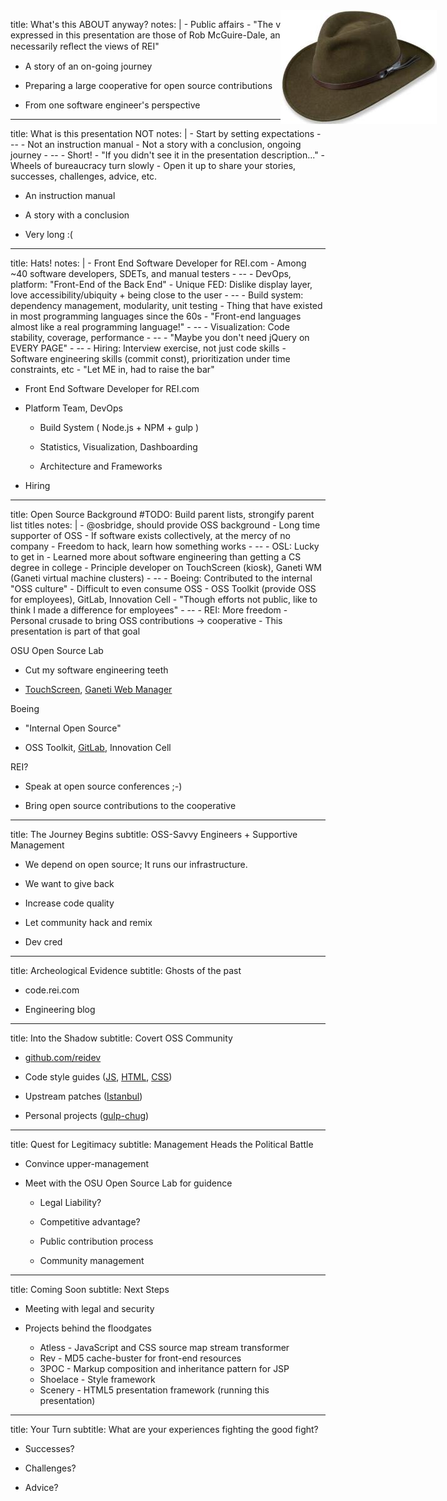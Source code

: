 title: What's this ABOUT anyway?
notes: |
    - Public affairs
    - "The views expressed in this presentation are those of Rob McGuire-Dale, and do not necessarily reﬂect the views of REI"

- A story of an on-going journey

- Preparing a large cooperative for open source contributions

- From one software engineer's perspective

---

title: What is this presentation NOT
notes: |
    - Start by setting expectations
    - --
    - Not an instruction manual
    - Not a story with a conclusion, ongoing journey
    - --
    - Short!
    - "If you didn't see it in the presentation description..."
    - Wheels of bureaucracy turn slowly
    - Open it up to share your stories, successes, challenges, advice, etc.

- An instruction manual

- A story with a conclusion

- Very long :(

---

title: Hats!
notes: |
    - Front End Software Developer for REI.com
    - Among ~40 software developers, SDETs, and manual testers
    - --
    - DevOps, platform: "Front-End of the Back End"
    - Unique FED: Dislike display layer, love accessibility/ubiquity + being close to the user
    - --
    - Build system: dependency management, modularity, unit testing
    - Thing that have existed in most programming languages since the 60s
    - "Front-end languages almost like a real programming language!"
    - --
    - Visualization: Code stability, coverage, performance
    - --
    - "Maybe you don't need jQuery on EVERY PAGE"
    - --
    - Hiring: Interview exercise, not just code skills
    - Software engineering skills (commit const), prioritization under time constraints, etc
    - "Let ME in, had to raise the bar"

<img
  style="
    width:    250px;
    position: absolute;
    right:    50px;
    top:      50px"
  src='images/hat.jpg'>

- Front End Software Developer for REI.com

- Platform Team, DevOps

  - Build System ( Node.js + NPM + gulp )

  - Statistics, Visualization, Dashboarding

  - Architecture and Frameworks

- Hiring

---

title: Open Source Background
#TODO: Build parent lists, strongify parent list titles
notes: |
    - @osbridge, should provide OSS background
    - Long time supporter of OSS
    - If software exists collectively, at the mercy of no company
    - Freedom to hack, learn how something works
    - --
    - OSL: Lucky to get in
    - Learned more about software engineering than getting a CS degree in college
    - Principle developer on TouchScreen (kiosk), Ganeti WM (Ganeti virtual machine clusters)
    - --
    - Boeing: Contributed to the internal "OSS culture"
    - Difficult to even consume OSS
    - OSS Toolkit (provide OSS for employees), GitLab, Innovation Cell
    - "Though efforts not public, like to think I made a difference for employees"
    - --
    - REI: More freedom
    - Personal crusade to bring OSS contributions -> cooperative
    - This presentation is part of that goal

OSU Open Source Lab

  - Cut my software engineering teeth

  - [TouchScreen](https://code.osuosl.org/projects/touchscreen), [Ganeti Web Manager](https://code.osuosl.org/projects/ganeti-webmgr)

Boeing

  - "Internal Open Source"

  - OSS Toolkit, [GitLab](https://www.gitlab.com/), Innovation Cell

REI?

  - Speak at open source conferences ;-)

  - Bring open source contributions to the cooperative

---

title: The Journey Begins
subtitle: OSS-Savvy Engineers + Supportive Management

<!--
    - OSS - savvy engineers

    - Been working with the OSS community for many years
-->

- We depend on open source; It runs our infrastructure.

    <!-- Java, Jenkins, Apache, Maven, Node + hundreds of other libraries and tools -->

- We want to give back

    <!--
        - Hippy reasons: Passionate people

        - Culture of environmental stewardship and community service (extend -> software)
    -->

- Increase code quality

    <!--
        - "given enough eyeballs, all bugs are shallow" - Linus's Law (need to find/fix bugs anyway, better to find them sooner)

        - Higher quality code if know your name is publicly attached to it
    -->

- Let community hack and remix

    <!--
        - Engineers are busy

        - What can the public come up with given these APIs?
    -->

- Dev cred

    <!--
        - More selfish reasons...

        - Reputation. "Oh, you're a WEB DEV" feel like I have to defend my honor

        - Attracting devs. (Many devs don't know REI develops its own software.)

        - We want to play!
    -->

---

title: Archeological Evidence
subtitle: Ghosts of the past

<!--
    - Working at REI for 15 months (yes, still in months)

    - Ever dig through code and find ghostly footprints?

    - Oh god, someone's tried this before!
-->

- code.rei.com

    <!--
        - Intended to document our APIs/SOA architecture

        - Security shut it down (security through obsurity)

        - Sitting on the edge of our network, blocked by a single firewall filter
    -->

- Engineering blog

    <!--
        - Engineers write blog posts re: solved problems
    -->

---

title: Into the Shadow
subtitle: Covert OSS Community

- [github.com/reidev](https://github.com/reidev)

- Code style guides ([JS](https://github.com/reidev/js-style-guide), [HTML](https://github.com/reidev/markup-style-guide), [CSS](https://github.com/reidev/stylesheet-style-guide))

    <!--
        - AirBnB fork, JS style guide

        - documentation deemed safe by management
    -->

- Upstream patches ([Istanbul](https://github.com/reidev/istanbul))

    <!--
        - Istanbul (code coverage)

        - NPM tools

        - Gulp
    -->

- Personal projects ([gulp-chug](https://github.com/robatron/gulp-chug))

    <!--
        - gulp-chug
    -->

---

title: Quest for Legitimacy
subtitle: Management Heads the Political Battle

<!-- As with many development problems at REI, the hardest part is political, not technical -->

- Convince upper-management

    <!--
        - Through the director level

        - Agree it aligns with REI's core values of stewardship and community service

        - Green light
    -->

- Meet with the OSU Open Source Lab for guidence

     <!--
         - Gracious
     -->

    - Legal Liability?

        <!-- Most OSS licences release liability -->

    - Competitive advantage?

        <!--
            - Retailer

            - Front-end code accessable for the curious anyway
        -->

    - Public contribution process

        <!--
            - Already use Git, Stash, Jenkins, etc.
        -->

    - Community management

        <!--
            - PR guidelines
        -->

---

title: Coming Soon
subtitle: Next Steps

- Meeting with legal and security

    <!--
        - Initial pitch

        - back to us in a couple weeks
    -->

- Projects behind the floodgates

    - Atless     - JavaScript and CSS source map stream transformer
    - Rev        - MD5 cache-buster for front-end resources
    - 3POC       - Markup composition and inheritance pattern for JSP
    - Shoelace   - Style framework
    - Scenery    - HTML5 presentation framework (running this presentation)

---

title: Your Turn
subtitle: What are your experiences fighting the good fight?

- Successes?

- Challenges?

- Advice?
